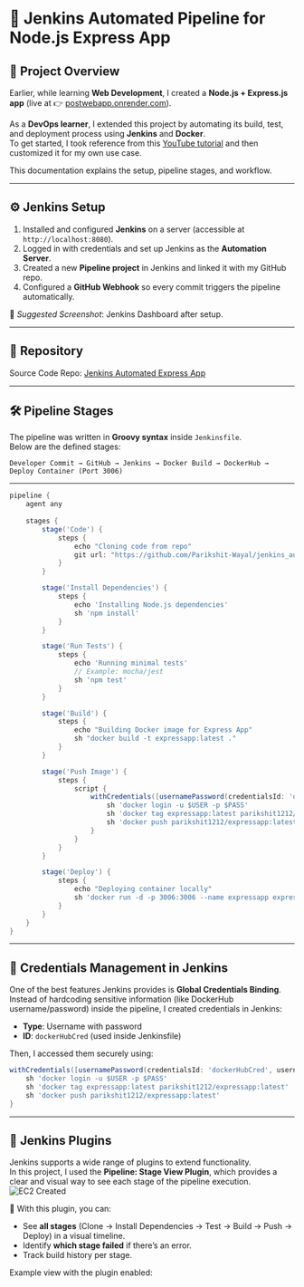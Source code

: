 # 🚀 Jenkins Automated Pipeline for Node.js Express App

## 📌 Project Overview
Earlier, while learning **Web Development**, I created a **Node.js + Express.js app** (live at 👉 [postwebapp.onrender.com](https://postwebapp.onrender.com)).  

As a **DevOps learner**, I extended this project by automating its build, test, and deployment process using **Jenkins** and **Docker**.  
To get started, I took reference from this [YouTube tutorial](https://www.youtube.com/watch?v=XaSdKR2fOU4) and then customized it for my own use case.  

This documentation explains the setup, pipeline stages, and workflow.

---

## ⚙️ Jenkins Setup
1. Installed and configured **Jenkins** on a server (accessible at `http://localhost:8080`).  
2. Logged in with credentials and set up Jenkins as the **Automation Server**.  
3. Created a new **Pipeline project** in Jenkins and linked it with my GitHub repo.  
4. Configured a **GitHub Webhook** so every commit triggers the pipeline automatically.

📸 *Suggested Screenshot*: Jenkins Dashboard after setup.  

---

## 🔗 Repository
Source Code Repo: [Jenkins Automated Express App](https://github.com/Parikshit-Wayal/jenkins_automated_ExpressApp)  

---

## 🛠️ Pipeline Stages

The pipeline was written in **Groovy syntax** inside `Jenkinsfile`.  
Below are the defined stages:

```
Developer Commit → GitHub → Jenkins → Docker Build → DockerHub → Deploy Container (Port 3006)
```

---

```groovy
pipeline {
    agent any
    
    stages {
        stage('Code') {
            steps {
                echo "Cloning code from repo"
                git url: "https://github.com/Parikshit-Wayal/jenkins_automated_ExpressApp.git", branch:"main"
            }
        }

        stage('Install Dependencies') {
            steps {
                echo 'Installing Node.js dependencies'
                sh 'npm install'
            }
        }

        stage('Run Tests') {
            steps {
                echo 'Running minimal tests'
                // Example: mocha/jest
                sh 'npm test'
            }
        }

        stage('Build') {
            steps {
                echo "Building Docker image for Express App"
                sh "docker build -t expressapp:latest ."
            }
        }

        stage('Push Image') {
            steps {
                script {
                    withCredentials([usernamePassword(credentialsId: 'dockerHubCred', usernameVariable: 'USER', passwordVariable: 'PASS')]) {
                        sh 'docker login -u $USER -p $PASS'
                        sh 'docker tag expressapp:latest parikshit1212/expressapp:latest'
                        sh 'docker push parikshit1212/expressapp:latest'
                    }
                }
            }
        }

        stage('Deploy') {
            steps {
                echo "Deploying container locally"
                sh 'docker run -d -p 3006:3006 --name expressapp expressapp:latest'
            }
        }
    }
}
```
---

## 🔐 Credentials Management in Jenkins

One of the best features Jenkins provides is **Global Credentials Binding**.  
Instead of hardcoding sensitive information (like DockerHub username/password) inside the pipeline, I created credentials in Jenkins:

- **Type**: Username with password  
- **ID**: `dockerHubCred` (used inside Jenkinsfile)  

Then, I accessed them securely using:

```groovy
withCredentials([usernamePassword(credentialsId: 'dockerHubCred', usernameVariable: 'USER', passwordVariable: 'PASS')]) {
    sh 'docker login -u $USER -p $PASS'
    sh 'docker tag expressapp:latest parikshit1212/expressapp:latest'
    sh 'docker push parikshit1212/expressapp:latest'
}
```
---

## 🔌 Jenkins Plugins

Jenkins supports a wide range of plugins to extend functionality.  
In this project, I used the **Pipeline: Stage View Plugin**, which provides a clear and visual way to see each stage of the pipeline execution.  
  ![EC2 Created](./screenshots/ec2-created.png)  


📌 With this plugin, you can:  
- See **all stages** (Clone → Install Dependencies → Test → Build → Push → Deploy) in a visual timeline.  
- Identify **which stage failed** if there’s an error.  
- Track build history per stage.  

Example view with the plugin enabled:  
